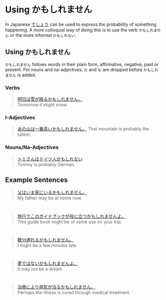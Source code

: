 # Using かもしれません

In Japanese [でしょう](using-deshou) can be used to express the probability of something happening. A more colloquial way of doing this is to use the verb `かもしれません` or the more informal `かもしれない`.

## Using かもしれません
`かもしれません` follows words in their plain form, affirmative, negative, past or present. For nouns and na-adjectives, `だ` and `な` are dropped before `かもしれません` is added.

### Verbs
> [明日は雪が降るかもしれません。]()  
> Tomorrow it might snow.

### I-Adjectives

> [あの山は一番高いかもしれません。]()
> That mountain is probably the tallest.

### Nouns/Na-Adjectives

> [トミさんはドイツ人かもしれない]()  
> Tommy is probably German.

## Example Sentences

> [父はいま家にいるかもしれません。]()  
> My father may be at home now.

#

> [旅行でこのガイドブックが役に立つかもしれませんよ。]()  
> This guide book might be of some use on your trip.

#

> [数分遅れるかもしれません。]()  
> I might be a few minutes late.

#

> [夢ではないかもしれませんよ。]()  
> It may not be a dream

#

> [治療により病気が治るかもしれません。]()  
> Perhaps the illness is cured through medical treatment.




